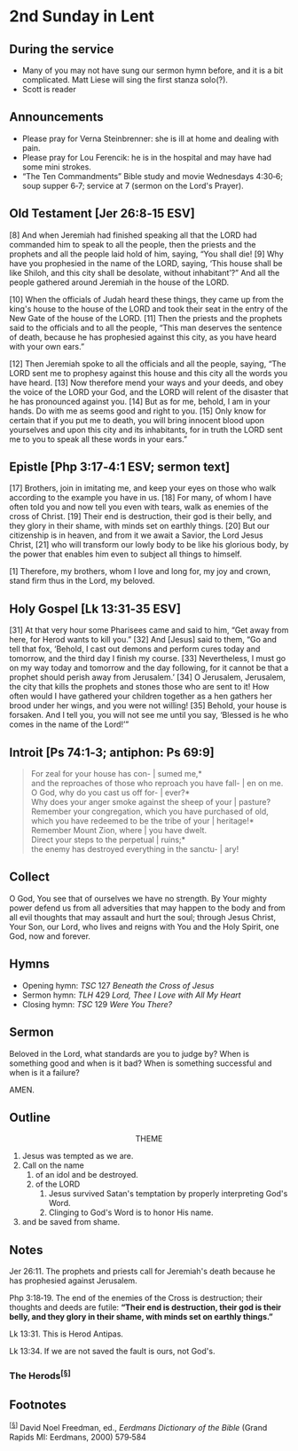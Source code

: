 <head>
<meta charset="utf-8">
<title>sermon</title>
</head>

# 2nd Sunday in Lent

## During the service

* Many of you may not have sung our sermon hymn before, and it is a bit complicated.
Matt Liese will sing the first stanza solo(?).
* Scott is reader

## Announcements

* Please pray for Verna Steinbrenner: she is ill at home and dealing with pain.
* Please pray for Lou Ferencik: he is in the hospital and may have had some mini strokes.
* “The Ten Commandments” Bible study and movie Wednesdays 4:30‑6; soup supper 6‑7; service at 7 (sermon on the Lord's Prayer).

## Old Testament [Jer 26:8‑15 ESV]

[8] And when Jeremiah had finished speaking all that the LORD had commanded him to speak to all the people, then the priests and the prophets and all the people laid hold of him, saying, “You shall die! [9] Why have you prophesied in the name of the LORD, saying, ‘This house shall be like Shiloh, and this city shall be desolate, without inhabitant’?” And all the people gathered around Jeremiah in the house of the LORD.

[10] When the officials of Judah heard these things, they came up from the king's house to the house of the LORD and took their seat in the entry of the New Gate of the house of the LORD. [11] Then the priests and the prophets said to the officials and to all the people, “This man deserves the sentence of death, because he has prophesied against this city, as you have heard with your own ears.”

[12] Then Jeremiah spoke to all the officials and all the people, saying, “The LORD sent me to prophesy against this house and this city all the words you have heard. [13] Now therefore mend your ways and your deeds, and obey the voice of the LORD your God, and the LORD will relent of the disaster that he has pronounced against you. [14] But as for me, behold, I am in your hands. Do with me as seems good and right to you. [15] Only know for certain that if you put me to death, you will bring innocent blood upon yourselves and upon this city and its inhabitants, for in truth the LORD sent me to you to speak all these words in your ears.”

## Epistle [Php 3:17‑4:1 ESV; sermon text]

[17] Brothers, join in imitating me, and keep your eyes on those who walk according to the example you have in us. [18] For many, of whom I have often told you and now tell you even with tears, walk as enemies of the cross of Christ. [19] Their end is destruction, their god is their belly, and they glory in their shame, with minds set on earthly things. [20] But our citizenship is in heaven, and from it we await a Savior, the Lord Jesus Christ, [21] who will transform our lowly body to be like his glorious body, by the power that enables him even to subject all things to himself.

[1] Therefore, my brothers, whom I love and long for, my joy and crown, stand firm thus in the Lord, my beloved.

## Holy Gospel [Lk 13:31‑35 ESV]

[31] At that very hour some Pharisees came and said to him, “Get away from here, for Herod wants to kill you.” [32] And [Jesus] said to them, “Go and tell that fox, ‘Behold, I cast out demons and perform cures today and tomorrow, and the third day I finish my course. [33] Nevertheless, I must go on my way today and tomorrow and the day following, for it cannot be that a prophet should perish away from Jerusalem.’ [34] O Jerusalem, Jerusalem, the city that kills the prophets and stones those who are sent to it! How often would I have gathered your children together as a hen gathers her brood under her wings, and you were not willing! [35] Behold, your house is forsaken. And I tell you, you will not see me until you say, ‘Blessed is he who comes in the name of the Lord!’”

## Introit [Ps 74:1‑3; antiphon: Ps 69:9]

> For zeal for your house has con- | sumed me,*  
> and the reproaches of those who reproach you have fall- | en on me.  
> O God, why do you cast us off for- | ever?*  
> Why does your anger smoke against the sheep of your | pasture?  
> Remember your congregation, which you have purchased of old, which you have redeemed to be the tribe of your | heritage!*  
> Remember Mount Zion, where | you have dwelt.  
> Direct your steps to the perpetual | ruins;*   
> the enemy has destroyed everything in the sanctu- | ary!
	
## Collect

O God, You see that of ourselves we have no strength. By Your mighty power defend us from all adversities that may happen to the body and from all evil thoughts that may assault and hurt the soul; through Jesus Christ, Your Son, our Lord, who lives and reigns with You and the Holy Spirit, one God, now and forever.

## Hymns

* Opening hymn: _TSC_ 127 _Beneath the Cross of Jesus_
* Sermon hymn: _TLH_ 429 _Lord, Thee I Love with All My Heart_
* Closing hymn: _TSC_ 129 _Were You There?_

## Sermon

Beloved in the Lord, what standards are you to judge by?
When is something good and when is it bad?
When is something successful and when is it a failure?

AMEN.

## Outline

<center>THEME</center>

1. Jesus was tempted as we are.
1. Call on the name
    1. of an idol and be destroyed.
    1. of the LORD
        1. Jesus survived Satan's temptation by properly interpreting God's Word.
        1. Clinging to God's Word is to honor His name.
1. and be saved from shame.

## Notes

Jer 26:11. The prophets and priests call for Jeremiah's death because he has prophesied against Jerusalem.

Php 3:18‑19. The end of the enemies of the Cross is destruction; their thoughts and deeds are futile: **“Their end is destruction, their god is their belly, and they glory in their shame, with minds set on earthly things.”**

Lk 13:31. This is Herod Antipas.

Lk 13:34. If we are not saved the fault is ours, not God's.

### The Herods<sup>[<a name="id0002" href="#ftn.id0002">§</a>]</sup>



## Footnotes

<sup>[<a name="ftn.id0002" href="#id0002">§</a>]</sup>
David Noel Freedman, ed., _Eerdmans Dictionary of the Bible_ (Grand Rapids MI: Eerdmans, 2000) 579‑584

